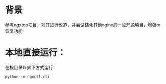 # 背景
参考ngxtop项目，对其进行改造，并尝试结合其他nginx的一些开源项目，增强or恢复功能

# 本地直接运行：
在根目录以如下方式运行
```shell
python -m ngxctl.cli
```